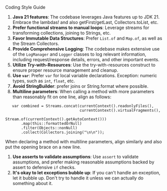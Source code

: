 Coding Style Guide

1. **Java 21 features**: The codebase leverages Java features up to JDK 21. Embrace the lambdas! and also getFirst/getLast, Collectors.toList, etc.
1. **Prefer functional streams to manual loops**: Leverage streams for transforming collections, joining to Strings, etc.
1. **Favor Immutable Data Structures**: Prefer `List.of` and `Map.of`, as well as the Stream Collectors.
1. **Provide Comprehensive Logging**: The codebase makes extensive use of the `LogManager` and `Logger` classes to log relevant information, including request/response details, errors, and other important events.
1. **Utilize Try-with-Resources**: Use the try-with-resources construct to ensure proper resource management and cleanup.
1. **Use `var`**: Prefer `var` for local variable declarations. Exception: numeric types, such as `int`, `float`, etc.
1. **Avoid StringBuilder**: prefer joins or String.format where possible.
1. **Multiline parameters**: When calling a method with more parameters than reasonably fit on one line, align as follows:
```
   var combined = Streams.concat(currentContext().readonlyFiles(),
                                 currentContext().virtualFragments(),
                                 Stream.of(currentContext().getAutoContext()))
       .map(this::formattedOrNull)
       .filter(Objects::nonNull)
       .collect(Collectors.joining("\n\n"));
```
  When declaring a method with multiline parameters, align similarly and also put the opening brace on a new line.
1. **Use asserts to validate assumptions**: Use `assert` to validate assumptions, and prefer making reasonable assumptions backed by assert to defensive `if` checks.
1. **It's okay to let exceptions bubble up**: If you can't handle an exception, let it bubble up. Don't try to handle it unless we can actually do something about it.
